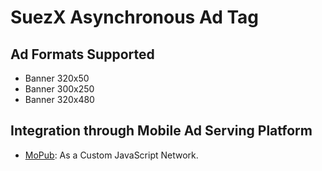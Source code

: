 # **SuezX Asynchronous Ad Tag**

## Ad Formats Supported
- Banner 320x50
- Banner 300x250
- Banner 320x480

## Integration through Mobile Ad Serving Platform
- [MoPub](https://github.com/tpmn/suezx-adtag/tree/main/mopub): As a Custom JavaScript Network.
